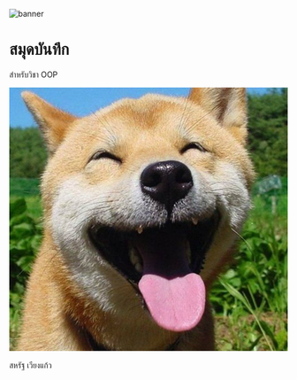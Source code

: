 ![banner](https://picsum.photos/id/45/4592/2576)

# สมุดบันทึก

สำหรับวิชา OOP

![doenload banner](Shiba.jpg)

สหรัฐ เวียงแก้ว
